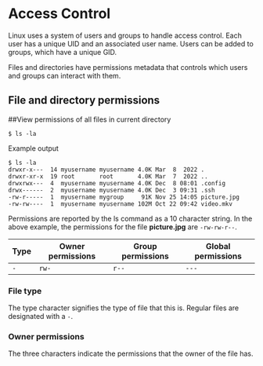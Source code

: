# Access Control
Linux uses a system of users and groups to handle access control. Each user has a unique UID and an associated user name. Users can be added to groups, which have a unique GID.

Files and directories have permissions metadata that controls which users and groups can interact with them.

## File and directory permissions
##View permissions of all files in current directory
```
$ ls -la
```
Example output
```
$ ls -la
drwxr-x---  14 myusername myusername 4.0K Mar  8  2022 .
drwxr-xr-x  19 root       root       4.0K Mar  7  2022 ..
drwxrwx---  4  myusername myusername 4.0K Dec  8 08:01 .config
drwx------  2  myusername myusername 4.0K Dec  3 09:31 .ssh
-rw-r-----  1  myusername mygroup     91K Nov 25 14:05 picture.jpg
-rw-rw----  1  myusername myusername 102M Oct 22 09:42 video.mkv
```
Permissions are reported by the ls command as a 10 character string. In the above example, the permissions for the file **picture.jpg** are ```-rw-rw-r--```.

|Type   | Owner permissions | Group permissions | Global permissions |
|-------|-------------------|-------------------|--------------------|
|```-```| ```rw-```         | ```r--```         | ```---```          |

### File type
The type character signifies the type of file that this is. Regular files are designated with a ```-```.

### Owner permissions
The three characters indicate the permissions that the owner of the file has.